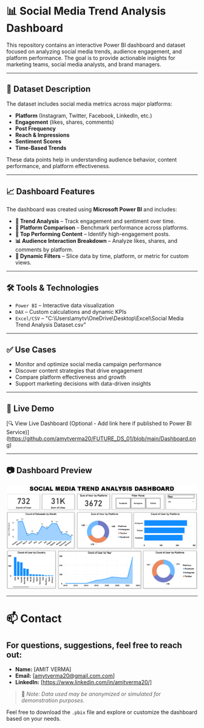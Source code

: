 # 📊 Social Media Trend Analysis Dashboard

This repository contains an interactive Power BI dashboard and dataset focused on analyzing social media trends, audience engagement, and platform performance. The goal is to provide actionable insights for marketing teams, social media analysts, and brand managers.

---

## 📁 Dataset Description

The dataset includes social media metrics across major platforms:

- **Platform** (Instagram, Twitter, Facebook, LinkedIn, etc.)
- **Engagement** (likes, shares, comments)
- **Post Frequency**
- **Reach & Impressions**
- **Sentiment Scores**
- **Time-Based Trends**

These data points help in understanding audience behavior, content performance, and platform effectiveness.

---

## 📈 Dashboard Features

The dashboard was created using **Microsoft Power BI** and includes:

- **📅 Trend Analysis** – Track engagement and sentiment over time.
- **📌 Platform Comparison** – Benchmark performance across platforms.
- **🚀 Top Performing Content** – Identify high-engagement posts.
- **📊 Audience Interaction Breakdown** – Analyze likes, shares, and comments by platform.
- **🎯 Dynamic Filters** – Slice data by time, platform, or metric for custom views.

---

## 🛠 Tools & Technologies

- `Power BI` – Interactive data visualization
- `DAX` – Custom calculations and dynamic KPIs
- `Excel/CSV` – "C:\Users\amytv\OneDrive\Desktop\Excel\Social Media Trend Analysis Dataset.csv"

---

## ✅ Use Cases

- Monitor and optimize social media campaign performance
- Discover content strategies that drive engagement
- Compare platform effectiveness and growth
- Support marketing decisions with data-driven insights

---

## 🔗 Live Demo

[🔍 View Live Dashboard (Optional - Add link here if published to Power BI Service)]
(https://github.com/amytverma20/FUTURE_DS_01/blob/main/Dashboard.png)

---

## 📷 Dashboard Preview

![Dashboard Preview](https://github.com/amytverma20/FUTURE_DS_01/blob/main/Dashboard.png)

---
# 📫 Contact
## For questions, suggestions, feel free to reach out:

- **Name:** [AMIT VERMA]
- **Email:** [amytverma20@gmail.com.com]
- **LinkedIn:** [https://www.linkedin.com/in/amitverma20/]

> 📌 *Note: Data used may be anonymized or simulated for demonstration purposes.*

Feel free to download the `.pbix` file and explore or customize the dashboard based on your needs.
